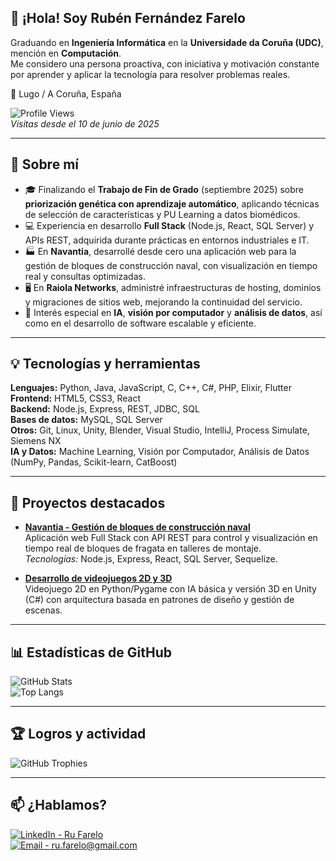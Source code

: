 ## 👋 ¡Hola! Soy Rubén Fernández Farelo

Graduando en **Ingeniería Informática** en la **Universidade da Coruña (UDC)**, mención en **Computación**.  
Me considero una persona proactiva, con iniciativa y motivación constante por aprender y aplicar la tecnología para resolver problemas reales.

📍 Lugo / A Coruña, España  

![Profile Views](https://komarev.com/ghpvc/?username=ru-farelo&label=Profile%20views&color=0e75b6&style=for-the-badge)  
_Visitas desde el 10 de junio de 2025_  

---

## 🚀 Sobre mí

- 🎓 Finalizando el **Trabajo de Fin de Grado** (septiembre 2025) sobre **priorización genética con aprendizaje automático**, aplicando técnicas de selección de características y PU Learning a datos biomédicos.  
- 💻 Experiencia en desarrollo **Full Stack** (Node.js, React, SQL Server) y APIs REST, adquirida durante prácticas en entornos industriales e IT.  
- 🏭 En **Navantia**, desarrollé desde cero una aplicación web para la gestión de bloques de construcción naval, con visualización en tiempo real y consultas optimizadas.  
- 🖥️ En **Raiola Networks**, administré infraestructuras de hosting, dominios y migraciones de sitios web, mejorando la continuidad del servicio.  
- 🧠 Interés especial en **IA**, **visión por computador** y **análisis de datos**, así como en el desarrollo de software escalable y eficiente.  

---

## 💡 Tecnologías y herramientas

**Lenguajes:** Python, Java, JavaScript, C, C++, C#, PHP, Elixir, Flutter  
**Frontend:** HTML5, CSS3, React  
**Backend:** Node.js, Express, REST, JDBC, SQL  
**Bases de datos:** MySQL, SQL Server  
**Otros:** Git, Linux, Unity, Blender, Visual Studio, IntelliJ, Process Simulate, Siemens NX  
**IA y Datos:** Machine Learning, Visión por Computador, Análisis de Datos (NumPy, Pandas, Scikit-learn, CatBoost)  

---

## 📂 Proyectos destacados

- **[Navantia - Gestión de bloques de construcción naval](https://github.com/ru-farelo/Navantia_Bloques)**  
  Aplicación web Full Stack con API REST para control y visualización en tiempo real de bloques de fragata en talleres de montaje.  
  _Tecnologías:_ Node.js, Express, React, SQL Server, Sequelize.  

- **[Desarrollo de videojuegos 2D y 3D](https://drive.google.com/drive/folders/163c0QqlyZsR3tuNQWeO4Z3n3fXOZKZ7A)**  
  Videojuego 2D en Python/Pygame con IA básica y versión 3D en Unity (C#) con arquitectura basada en patrones de diseño y gestión de escenas.  

---

## 📊 Estadísticas de GitHub

![GitHub Stats](https://github-readme-stats.vercel.app/api?username=ru-farelo&show_icons=true&theme=tokyonight&count_private=true&hide=prs)  
![Top Langs](https://github-readme-stats.vercel.app/api/top-langs/?username=ru-farelo&layout=compact&theme=tokyonight)  

---

## 🏆 Logros y actividad

![GitHub Trophies](https://github-profile-trophy.vercel.app/?username=ru-farelo&theme=tokyonight&no-frame=true&margin-w=10&column=7)  

---

## 📫 ¿Hablamos?

[![LinkedIn - Ru Farelo](https://img.shields.io/badge/LinkedIn-Ru_Farelo-blue?style=for-the-badge&logo=linkedin&logoColor=white)](https://www.linkedin.com/in/ru-farelo-a6b1461b212d)  
[![Email - ru.farelo@gmail.com](https://img.shields.io/badge/Email-ru.farelo@gmail.com-D14836?style=for-the-badge&logo=gmail&logoColor=white)](mailto:ru.farelo@gmail.com)  
